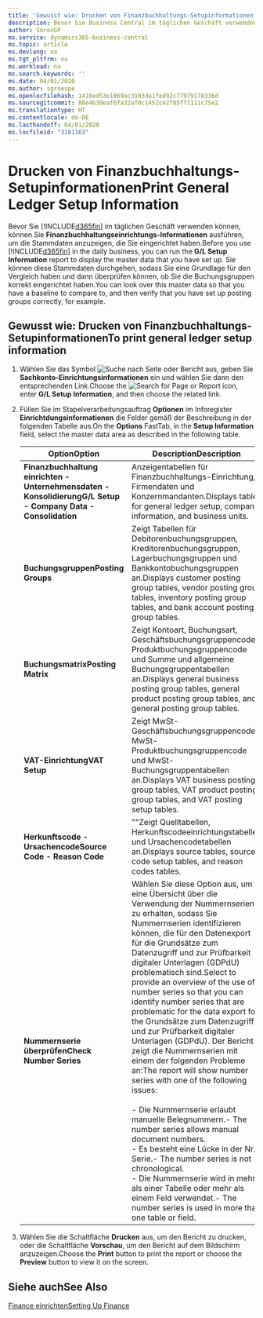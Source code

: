 ```yaml
---
title: 'Gewusst wie: Drucken von Finanzbuchhaltungs-Setupinformationen'
description: Bevor Sie Business Central im täglichen Geschäft verwenden können, können Sie Finanzbuchhaltungseinrichtungs-Informationen ausführen, um die Stammdaten anzuzeigen, die Sie eingerichtet haben.
author: SorenGP
ms.service: dynamics365-business-central
ms.topic: article
ms.devlang: na
ms.tgt_pltfrm: na
ms.workload: na
ms.search.keywords: ''
ms.date: 04/01/2020
ms.author: sgroespe
ms.openlocfilehash: 1416ed53e1869ac3103da1fed92c77979178336d
ms.sourcegitcommit: 88e4b30eaf6fa32af0c1452ce2f85ff1111c75e2
ms.translationtype: HT
ms.contentlocale: de-DE
ms.lasthandoff: 04/01/2020
ms.locfileid: "3181163"
---
```

# <a name="print-general-ledger-setup-information"></a><span data-ttu-id="c6934-103">Drucken von Finanzbuchhaltungs-Setupinformationen</span><span class="sxs-lookup"><span data-stu-id="c6934-103">Print General Ledger Setup Information</span></span>
<span data-ttu-id="c6934-104">Bevor Sie [!INCLUDE[d365fin](../../includes/d365fin_md.md)] im täglichen Geschäft verwenden können, können Sie **Finanzbuchhaltungseinrichtungs-Informationen** ausführen, um die Stammdaten anzuzeigen, die Sie eingerichtet haben.</span><span class="sxs-lookup"><span data-stu-id="c6934-104">Before you use [!INCLUDE[d365fin](../../includes/d365fin_md.md)] in the daily business, you can run the **G/L Setup Information** report to display the master data that you have set up.</span></span> <span data-ttu-id="c6934-105">Sie können diese Stammdaten durchgehen, sodass Sie eine Grundlage für den Vergleich haben und dann überprüfen können, ob Sie die Buchungsgruppen korrekt eingerichtet haben.</span><span class="sxs-lookup"><span data-stu-id="c6934-105">You can look over this master data so that you have a baseline to compare to, and then verify that you have set up posting groups correctly, for example.</span></span>  

## <a name="to-print-general-ledger-setup-information"></a><span data-ttu-id="c6934-106">Gewusst wie: Drucken von Finanzbuchhaltungs-Setupinformationen</span><span class="sxs-lookup"><span data-stu-id="c6934-106">To print general ledger setup information</span></span>  

1.  <span data-ttu-id="c6934-107">Wählen Sie das Symbol ![Suche nach Seite oder Bericht](../../media/ui-search/search_small.png "Symbol „Suche nach Seite oder Bericht“") aus, geben Sie **Sachkonto-Einrichtungsinformationen** ein und wählen Sie dann den entsprechenden Link.</span><span class="sxs-lookup"><span data-stu-id="c6934-107">Choose the ![Search for Page or Report](../../media/ui-search/search_small.png "Search for Page or Report icon") icon, enter **G/L Setup Information**, and then choose the related link.</span></span>  
2.  <span data-ttu-id="c6934-108">Füllen Sie im Stapelverarbeitungsauftrag **Optionen** im Inforegister **Einrichtdungsinformationen** die Felder gemäß der Beschreibung in der folgenden Tabelle aus.</span><span class="sxs-lookup"><span data-stu-id="c6934-108">On the **Options** FastTab, in the **Setup Information** field, select the master data area as described in the following table.</span></span>  

    |<span data-ttu-id="c6934-109">Option</span><span class="sxs-lookup"><span data-stu-id="c6934-109">Option</span></span>|<span data-ttu-id="c6934-110">Description</span><span class="sxs-lookup"><span data-stu-id="c6934-110">Description</span></span>|  
    |-------------------------------------|---------------------------------------|  
    |<span data-ttu-id="c6934-111">**Finanzbuchhaltung einrichten - Unternehmensdaten - Konsolidierung**</span><span class="sxs-lookup"><span data-stu-id="c6934-111">**G/L Setup - Company Data - Consolidation**</span></span>|<span data-ttu-id="c6934-112">Anzeigentabellen für Finanzbuchhaltungs-Einrichtung, Firmendaten und Konzernmandanten.</span><span class="sxs-lookup"><span data-stu-id="c6934-112">Displays tables for general ledger setup, company information, and business units.</span></span>|  
    |<span data-ttu-id="c6934-113">**Buchungsgruppen**</span><span class="sxs-lookup"><span data-stu-id="c6934-113">**Posting Groups**</span></span>|<span data-ttu-id="c6934-114">Zeigt Tabellen für Debitorenbuchungsgruppen, Kreditorenbuchungsgruppen, Lagerbuchungsgruppen und Bankkontobuchungsgruppen an.</span><span class="sxs-lookup"><span data-stu-id="c6934-114">Displays customer posting group tables, vendor posting group tables, inventory posting group tables, and bank account posting group tables.</span></span>|  
    |<span data-ttu-id="c6934-115">**Buchungsmatrix**</span><span class="sxs-lookup"><span data-stu-id="c6934-115">**Posting Matrix**</span></span>|<span data-ttu-id="c6934-116">Zeigt Kontoart, Buchungsart, Geschäftsbuchungsgruppencode, Produktbuchungsgruppencode und Summe und allgemeine Buchungsgruppentabellen an.</span><span class="sxs-lookup"><span data-stu-id="c6934-116">Displays general business posting group tables, general product posting group tables, and general posting group tables.</span></span>|  
    |<span data-ttu-id="c6934-117">**VAT-Einrichtung**</span><span class="sxs-lookup"><span data-stu-id="c6934-117">**VAT Setup**</span></span>|<span data-ttu-id="c6934-118">Zeigt MwSt-Geschäftsbuchungsgruppencode, MwSt-Produktbuchungsgruppencode und MwSt- Buchungsgruppentabellen an.</span><span class="sxs-lookup"><span data-stu-id="c6934-118">Displays VAT business posting group tables, VAT product posting group tables, and VAT posting setup tables.</span></span>|  
    |<span data-ttu-id="c6934-119">**Herkunftscode - Ursachencode**</span><span class="sxs-lookup"><span data-stu-id="c6934-119">**Source Code - Reason Code**</span></span>|<span data-ttu-id="c6934-120">""Zeigt Quelltabellen, Herkunftscodeeinrichtungstabellen und Ursachencodetabellen an.</span><span class="sxs-lookup"><span data-stu-id="c6934-120">Displays source tables, source code setup tables, and reason codes tables.</span></span>|  
    |<span data-ttu-id="c6934-121">**Nummernserie überprüfen**</span><span class="sxs-lookup"><span data-stu-id="c6934-121">**Check Number Series**</span></span>|<span data-ttu-id="c6934-122">Wählen Sie diese Option aus, um eine Übersicht über die Verwendung der Nummernserien zu erhalten, sodass Sie Nummernserien identifizieren können, die für den Datenexport für die Grundsätze zum Datenzugriff und zur Prüfbarkeit digitaler Unterlagen (GDPdU) problematisch sind.</span><span class="sxs-lookup"><span data-stu-id="c6934-122">Select to provide an overview of the use of number series so that you can identify number series that are problematic for the data export for the Grundsätze zum Datenzugriff und zur Prüfbarkeit digitaler Unterlagen (GDPdU).</span></span> <span data-ttu-id="c6934-123">Der Bericht zeigt die Nummernserien mit einem der folgenden Probleme an:</span><span class="sxs-lookup"><span data-stu-id="c6934-123">The report will show number series with one of the following issues:</span></span><br /><br /> <span data-ttu-id="c6934-124">-   Die Nummernserie erlaubt manuelle Belegnummern.</span><span class="sxs-lookup"><span data-stu-id="c6934-124">-   The number series allows manual document numbers.</span></span><br /><span data-ttu-id="c6934-125">-   Es besteht eine Lücke in der Nr.-Serie.</span><span class="sxs-lookup"><span data-stu-id="c6934-125">-   The number series is not chronological.</span></span><br /><span data-ttu-id="c6934-126">-   Die Nummernserie wird in mehr als einer Tabelle oder mehr als einem Feld verwendet.</span><span class="sxs-lookup"><span data-stu-id="c6934-126">-   The number series is used in more than one table or field.</span></span>|  

3.  <span data-ttu-id="c6934-127">Wählen Sie die Schaltfläche **Drucken** aus, um den Bericht zu drucken, oder die Schaltfläche **Vorschau**, um den Bericht auf dem Bildschirm anzuzeigen.</span><span class="sxs-lookup"><span data-stu-id="c6934-127">Choose the **Print** button to print the report or choose the **Preview** button to view it on the screen.</span></span>  

## <a name="see-also"></a><span data-ttu-id="c6934-128">Siehe auch</span><span class="sxs-lookup"><span data-stu-id="c6934-128">See Also</span></span>  
[<span data-ttu-id="c6934-129">Finance einrichten</span><span class="sxs-lookup"><span data-stu-id="c6934-129">Setting Up Finance</span></span>](../../finance-setup-finance.md)
